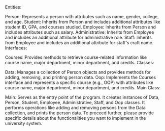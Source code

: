 Entities:

Person: Represents a person with attributes such as name, gender, college, and age.
Student: Inherits from Person and includes additional attributes like student ID, GPA, and courses studied.
Employee: Inherits from Person and includes attributes such as salary.
Administrative: Inherits from Employee and includes an additional attribute for administrative role.
Staff: Inherits from Employee and includes an additional attribute for staff's craft name.
Interfaces:

Courses: Provides methods to retrieve course-related information like course name, major department, minor department, and credits.
Classes:

Data: Manages a collection of Person objects and provides methods for adding, removing, and printing person data.
Oop: Implements the Courses interface and represents a specific course (e.g., OOP) with attributes like course name, major department, minor department, and credits.
Main Class:

Main: Serves as the entry point of the program. It creates instances of Data, Person, Student, Employee, Administrative, Staff, and Oop classes. It performs operations like adding and removing persons from the Data collection, and prints the person data.
To proceed further, please provide specific details about the functionalities you want to implement in the university system.
